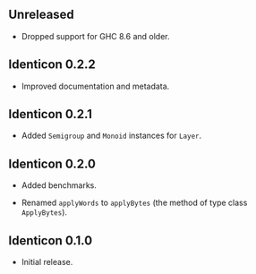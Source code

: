 ## Unreleased

* Dropped support for GHC 8.6 and older.

## Identicon 0.2.2

* Improved documentation and metadata.

## Identicon 0.2.1

* Added `Semigroup` and `Monoid` instances for `Layer`.

## Identicon 0.2.0

* Added benchmarks.

* Renamed `applyWords` to `applyBytes` (the method of type class
  `ApplyBytes`).

## Identicon 0.1.0

* Initial release.
